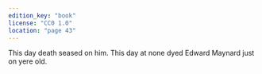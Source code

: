 ```yaml
---
edition_key: "book"
license: "CC0 1.0"
location: "page 43"
---
```

This
day death seased on him. This day at none dyed Edward
Maynard just on yere old.

